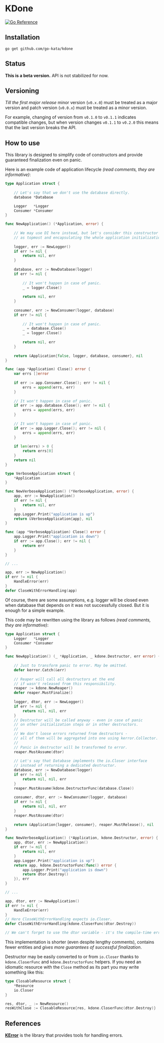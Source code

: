 # KDone

[![Go Reference](https://pkg.go.dev/badge/github.com/go-kata/kdone.svg)](https://pkg.go.dev/github.com/go-kata/kdone)

## Installation

`go get github.com/go-kata/kdone`

## Status

**This is a beta version.** API is not stabilized for now.

## Versioning

*Till the first major release* minor version (`v0.x.0`) must be treated as a major version
and patch version (`v0.0.x`) must be treated as a minor version.

For example, changing of version from `v0.1.0` to `v0.1.1` indicates compatible changes,
but when version changes `v0.1.1` to `v0.2.0` this means that the last version breaks the API.

## How to use

This library is designed to simplify code of constructors and provide guaranteed finalization even on panic.

Here is an example code of application lifecycle *(read comments, they are informative)*:

```go
type Application struct {
	
	// Let's say that we don't use the database directly.
	database *Database

	Logger   *Logger
	Consumer *Consumer
}

func NewApplication() (*Application, error) {
	
	// We may use DI here instead, but let's consider this constructor
	// as topmost and encapsulating the whole application initialization.
	
	logger, err := NewLogger()
	if err != nil {
		return nil, err
	}
	
	database, err := NewDatabase(logger)
	if err != nil {
		
		// It won't happen in case of panic.
		_ = logger.Close()
		
		return nil, err
	}
	
	consumer, err := NewConsumer(logger, database)
	if err != nil {
		
		// It won't happen in case of panic.
		_ = database.Close()
		_ = logger.Close()
		
		return nil, err
	}
	
	return &Application{false, logger, database, consumer}, nil
}

func (app *Application) Close() error {
	var errs []error
	
	if err := app.Consumer.Close(); err != nil {
		errs = append(errs, err)
	}
	
	// It won't happen in case of panic.
	if err := app.database.Close(); err != nil {
		errs = append(errs, err)
	}
	
	// It won't happen in case of panic.
	if err := app.Logger.Close(); err != nil {
		errs = append(errs, err)
	}
	
	if len(errs) > 0 {
		return errs[0]
	}
	return nil
}

type VerboseApplication struct {
	*Application
}

func NewVerboseApplication() (*VerboseApplication, error) {
	app, err := NewApplication()
	if err != nil {
		return nil, err
	}
	app.Logger.Print("application is up")
	return &VerboseApplication{app}, nil
}

func (app *VerboseApplication) Close() error {
	app.Logger.Print("application is down")
	if err := app.Close(); err != nil {
		return err
	}
}

// ...

app, err := NewApplication()
if err != nil {
	HandleError(err)
}
defer CloseWithErrorHandling(app)
```

Of course, there are some assumptions, e.g. logger will be closed even when database
that depends on it was not successfully closed. But it is enough for a simple example.

This code may be rewritten using the library as follows *(read comments, they are informative)*:

```go
type Application struct {
	Logger   *Logger
	Consumer *Consumer
}

func NewApplication() (_ *Application, _ kdone.Destructor, err error) {
	
	// Just to transform panic to error. May be omitted.
	defer kerror.Catch(&err)
	
	// Reaper will call all destructors at the end
	// if wasn't released from this responsibility.
	reaper := kdone.NewReaper()
	defer reaper.MustFinalize()
	
	logger, dtor, err := NewLogger()
	if err != nil {
		return nil, nil, err
	}
	// Destructor will be called anyway - even in case of panic
	// on other initialization steps or in other destructors.
	//
	// We don't loose errors returned from destructors -
	// all of them will be aggregated into one using kerror.Collector.
	//
	// Panic in destructor will be transformed to error.
	reaper.MustAssume(dtor)
	
	// Let's say that Database implements the io.Closer interface
	// instead of returning a dedicated destructor.
	database, err := NewDatabase(logger)
	if err != nil {
		return nil, nil, err
	}
	reaper.MustAssume(kdone.DestructorFunc(database.Close))
	
	consumer, dtor, err := NewConsumer(logger, database)
	if err != nil {
		return nil, nil, err
	}
	reaper.MustAssume(dtor)
	
	return &Application{logger, consumer}, reaper.MustRelease(), nil
}

func NewVerboseApplication() (*Application, kdone.Destructor, error) {
	app, dtor, err := NewApplication()
	if err != nil {
		return nil, err
	}
	app.Logger.Print("application is up")
	return app, kdone.DestructorFunc(func() error {
		app.Logger.Print("application is down")
		return dtor.Destroy()
	}), err
}

// ...

app, dtor, err := NewApplication()
if err != nil {
	HandleError(err)
}
// Here CloseWithErrorHandling expects io.Closer.
defer CloseWithErrorHandling(kdone.CloserFunc(dtor.Destroy))

// We can't forget to use the dtor variable - it's the compile-time error.
```

This implementation is shorter (even despite lengthy comments), contains fewer entities and
*gives more guarantees of successful finalization*.

Destructor may be easily converted to or from `io.Closer` thanks to `kdone.CloserFunc` and
`kdone.DestructorFunc` helpers. If you need an idiomatic resource with the `Close` method
as its part you may write something like this:

```go
type ClosableResource struct {
	*Resource
	io.Closer
}

res, dtor, _ := NewResource()
resWithClose := ClosableResource{res, kdone.CloserFunc(dtor.Destroy)}
```

## References

**[KError](https://github.com/go-kata/kerror)** is the library that provides tools for handling errors.
